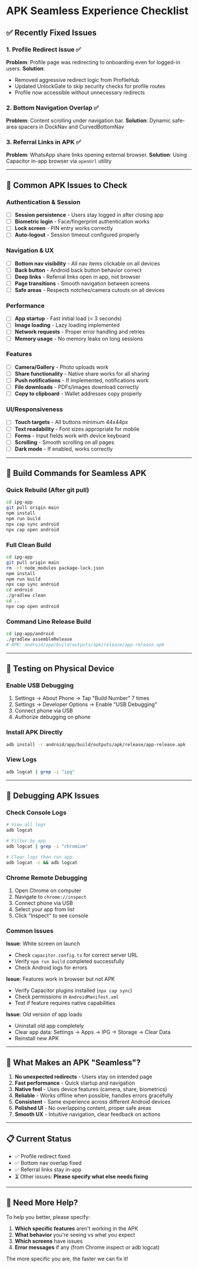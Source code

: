 # APK Seamless Experience Checklist

## ✅ Recently Fixed Issues

### 1. Profile Redirect Issue ✅
**Problem**: Profile page was redirecting to onboarding even for logged-in users.
**Solution**: 
- Removed aggressive redirect logic from ProfileHub
- Updated UnlockGate to skip security checks for profile routes
- Profile now accessible without unnecessary redirects

### 2. Bottom Navigation Overlap ✅
**Problem**: Content scrolling under navigation bar.
**Solution**: Dynamic safe-area spacers in DockNav and CurvedBottomNav

### 3. Referral Links in APK ✅
**Problem**: WhatsApp share links opening external browser.
**Solution**: Using Capacitor in-app browser via `openUrl` utility

---

## 🔧 Common APK Issues to Check

### Authentication & Session
- [ ] **Session persistence** - Users stay logged in after closing app
- [ ] **Biometric login** - Face/fingerprint authentication works
- [ ] **Lock screen** - PIN entry works correctly
- [ ] **Auto-logout** - Session timeout configured properly

### Navigation & UX
- [ ] **Bottom nav visibility** - All nav items clickable on all devices
- [ ] **Back button** - Android back button behavior correct
- [ ] **Deep links** - Referral links open in app, not browser
- [ ] **Page transitions** - Smooth navigation between screens
- [ ] **Safe areas** - Respects notches/camera cutouts on all devices

### Performance
- [ ] **App startup** - Fast initial load (< 3 seconds)
- [ ] **Image loading** - Lazy loading implemented
- [ ] **Network requests** - Proper error handling and retries
- [ ] **Memory usage** - No memory leaks on long sessions

### Features
- [ ] **Camera/Gallery** - Photo uploads work
- [ ] **Share functionality** - Native share works for all sharing
- [ ] **Push notifications** - If implemented, notifications work
- [ ] **File downloads** - PDFs/images download correctly
- [ ] **Copy to clipboard** - Wallet addresses copy properly

### UI/Responsiveness
- [ ] **Touch targets** - All buttons minimum 44x44px
- [ ] **Text readability** - Font sizes appropriate for mobile
- [ ] **Forms** - Input fields work with device keyboard
- [ ] **Scrolling** - Smooth scrolling on all pages
- [ ] **Dark mode** - If enabled, works correctly

---

## 🚀 Build Commands for Seamless APK

### Quick Rebuild (After git pull)
```bash
cd ipg-app
git pull origin main
npm install
npm run build
npx cap sync android
npx cap open android
```

### Full Clean Build
```bash
cd ipg-app
git pull origin main
rm -rf node_modules package-lock.json
npm install
npm run build
npx cap sync android
cd android
./gradlew clean
cd ..
npx cap open android
```

### Command Line Release Build
```bash
cd ipg-app/android
./gradlew assembleRelease
# APK: android/app/build/outputs/apk/release/app-release.apk
```

---

## 📱 Testing on Physical Device

### Enable USB Debugging
1. Settings → About Phone → Tap "Build Number" 7 times
2. Settings → Developer Options → Enable "USB Debugging"
3. Connect phone via USB
4. Authorize debugging on phone

### Install APK Directly
```bash
adb install -r android/app/build/outputs/apk/release/app-release.apk
```

### View Logs
```bash
adb logcat | grep -i "ipg"
```

---

## 🐛 Debugging APK Issues

### Check Console Logs
```bash
# View all logs
adb logcat

# Filter by app
adb logcat | grep -i "chromium"

# Clear logs then run app
adb logcat -c && adb logcat
```

### Chrome Remote Debugging
1. Open Chrome on computer
2. Navigate to `chrome://inspect`
3. Connect phone via USB
4. Select your app from list
5. Click "Inspect" to see console

### Common Issues

**Issue**: White screen on launch
- Check `capacitor.config.ts` for correct server URL
- Verify `npm run build` completed successfully
- Check Android logs for errors

**Issue**: Features work in browser but not APK
- Verify Capacitor plugins installed (`npx cap sync`)
- Check permissions in `AndroidManifest.xml`
- Test if feature requires native capabilities

**Issue**: Old version of app loads
- Uninstall old app completely
- Clear app data: Settings → Apps → IPG → Storage → Clear Data
- Reinstall new APK

---

## 🎯 What Makes an APK "Seamless"?

1. **No unexpected redirects** - Users stay on intended page
2. **Fast performance** - Quick startup and navigation
3. **Native feel** - Uses device features (camera, share, biometrics)
4. **Reliable** - Works offline when possible, handles errors gracefully
5. **Consistent** - Same experience across different Android devices
6. **Polished UI** - No overlapping content, proper safe areas
7. **Smooth UX** - Intuitive navigation, clear feedback on actions

---

## 📋 Current Status

- ✅ Profile redirect fixed
- ✅ Bottom nav overlap fixed
- ✅ Referral links stay in-app
- ⏳ Other issues: **Please specify what else needs fixing**

---

## 🤝 Need More Help?

To help you better, please specify:
1. **Which specific features** aren't working in the APK
2. **What behavior** you're seeing vs what you expect
3. **Which screens** have issues
4. **Error messages** if any (from Chrome inspect or adb logcat)

The more specific you are, the faster we can fix it!
